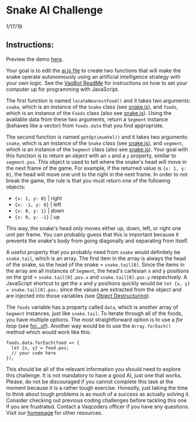 # Snake AI Challenge
1/17/19

## Instructions:
Preview the demo [here](https://vaqcoders.github.io/coding-challenges/4/snake/).

Your goal is to edit the [ai.js file](snake/ai%20%5BCOME%20HERE%5D.js) to create two functions that will make the snake operate autonomously using an artificial intelligence strategy with your own logic. See the [VaqBot ReadMe](https://github.com/vaqcoders/vaqbot#how-to-update-on-github-desktop) for instructions on how to set your computer up for programming with JavaScript.

The first function is named `locateNearestFood()` and it takes two arguments: `snake`, which is an instance of the `Snake` class (see [snake.js](snake/snake.js)), and `foods`, which is an instance of the `Foods` class (also see [snake.js](snake/snake.js)). Using the available data from these two arguments, return a `Segment` instance (behaves like a vector) from `foods.data` that you find appropriate.

The second function is named `getOptimumVel()` and it takes two arguments: `snake`, which is an instance of the `Snake` class (see [snake.js](snake/snake.js)), and `segment`, which is an instance of the `Segment` class (also see [snake.js](snake/snake.js)). Your goal with this function is to return an object with an `x` and a `y` property, similar to `segment.pos`. This object is used to tell where the snake's head will move in the next frame of the game. For example, if the returned value is `{x: 1, y: 0}`, the head will move one unit to the right in the next frame. In order to not break the game, the rule is that you must return one of the following objects:
* `{x: 1, y: 0}` | right
* `{x: -1, y: 0}` | left
* `{x: 0, y: 1}` | down
* `{x: 0, y: -1}` | up

This way, the snake's head only moves either up, down, left, or right one unit per frame. You can probably guess that this is important because it prevents the snake's body from going diagonally and separating from itself.

A useful property that you probably need from `snake` would definitely be `snake.tail`, which is an array. The first item in the array is always the head of the snake, so the head of the snake = `snake.tail[0]`. Since the items in the array are all instances of `Segment`, the head's cartesian x and y positions on the grid = `snake.tail[0].pos.x` and `snake.tail[0].pos.y` respectively. A JavaScript shortcut to get the x and y positions quickly would be `let {x, y} = snake.tail[0].pos;` since the values are extracted from the object and are injected into those variables (see [Object Destructuring](https://developer.mozilla.org/en-US/docs/Web/JavaScript/Reference/Operators/Destructuring_assignment#Object_destructuring)).

The `foods` variable has a property called `data`, which is another array of `Segment` instances, just like `snake.tail`. To iterate through all of the foods, you have multiple options. The most  straightforward option is to use a *for loop* (see [for...of](https://developer.mozilla.org/en-US/docs/Web/JavaScript/Reference/Statements/for...of)). Another way would be to use the `Array.forEach()` method which would work like this:
```
foods.data.forEach(food => {
  let {x, y} = food.pos;
  // your code here
});
```

This should be all of the relevant information you should need to explore this challenge. It is not mandatory to have a good AI, just one that works. Please, do not be discouraged if you cannot complete this task at the moment because it is a rather tough exercise. Honestly, just taking the time to think about tough problems is as much of a success as actually solving it. Consider checking out previous coding challenges before tackling this one if you are frustrated. Contact a Vaqcoders officer if you have any questions. Visit our [homepage](https://vaqcoders.github.io/) for other resources.
